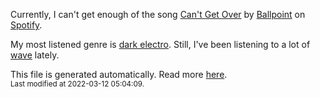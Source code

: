 
  Currently, I can't get enough of the song <a href="https://open.spotify.com/track/3AOuCGmHeXBRNDHGOszqj4">Can't Get Over</a> by <a href="https://open.spotify.com/artist/5vbgY6zVUKz1haJv618QvC">Ballpoint</a> on <a href="https://open.spotify.com/user/9qz2xtkur2fengfsdcq8dd907?si=kq2SVrUkSNe0z1NJjpt7kg">Spotify</a>.

  My most listened genre is <a href="https://duckduckgo.com/?q=dark electro music">dark electro</a>.
  Still, I've been listening to a lot of <a href="https://duckduckgo.com/?q=wave music">wave</a> lately.

  This file is generated automatically. Read more <a href="https://github.com/CodeF0x/CodeF0x/blob/master/IMPORTANT.md">here</a>.
  <br>
  <sub>Last modified at 2022-03-12 05:04:09.</sub>
  